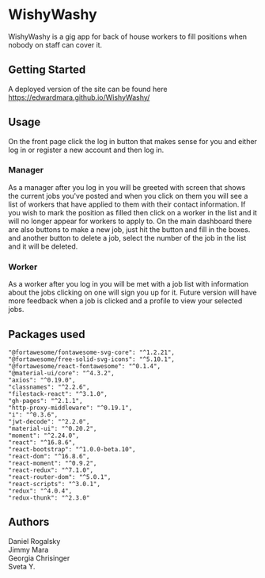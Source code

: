 # WishyWashy
WishyWashy is a gig app for back of house workers to fill positions when nobody on staff can cover it.

## Getting Started
A deployed version of the site can be found here https://edwardmara.github.io/WishyWashy/

## Usage
On the front page click the log in button that makes sense for you and either log in or register a new account and then log in.

### Manager
As a manager after you log in you will be greeted with screen that shows the current jobs you've posted and when you click on them you will see a list of workers that have applied to them with their contact information. If you wish to mark the position as filled then click on a worker in the list and it will no longer appear for workers to apply to. On the main dashboard there are also buttons to make a new job, just hit the button and fill in the boxes. and another button to delete a job, select the number of the job in the list and it will be deleted.

### Worker
As a worker after you log in you will be met with a job list with information about the jobs clicking on one will sign you up for it. Future version will have more feedback when a job is clicked and a profile to view your selected jobs.

## Packages used
    "@fortawesome/fontawesome-svg-core": "^1.2.21",
    "@fortawesome/free-solid-svg-icons": "^5.10.1",
    "@fortawesome/react-fontawesome": "^0.1.4",
    "@material-ui/core": "^4.3.2",
    "axios": "^0.19.0",
    "classnames": "^2.2.6",
    "filestack-react": "^3.1.0",
    "gh-pages": "^2.1.1",
    "http-proxy-middleware": "^0.19.1",
    "i": "^0.3.6",
    "jwt-decode": "^2.2.0",
    "material-ui": "^0.20.2",
    "moment": "^2.24.0",
    "react": "^16.8.6",
    "react-bootstrap": "^1.0.0-beta.10",
    "react-dom": "^16.8.6",
    "react-moment": "^0.9.2",
    "react-redux": "^7.1.0",
    "react-router-dom": "^5.0.1",
    "react-scripts": "^3.0.1",
    "redux": "^4.0.4",
    "redux-thunk": "^2.3.0"

## Authors
Daniel Rogalsky  
Jimmy Mara  
Georgia Chrisinger  
Sveta Y.  